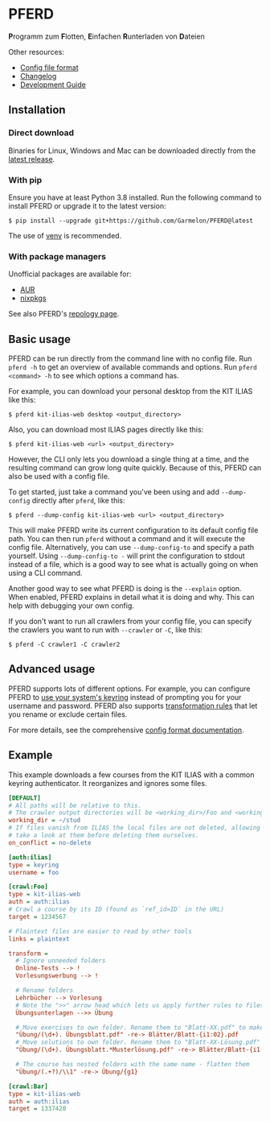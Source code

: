 # PFERD

**P**rogramm zum **F**lotten, **E**infachen **R**unterladen von **D**ateien

Other resources:

- [Config file format](CONFIG.md)
- [Changelog](CHANGELOG.md)
- [Development Guide](DEV.md)

## Installation

### Direct download

Binaries for Linux, Windows and Mac can be downloaded directly from the
[latest release](https://github.com/Garmelon/PFERD/releases/latest).

### With pip

Ensure you have at least Python 3.8 installed. Run the following command to
install PFERD or upgrade it to the latest version:

```
$ pip install --upgrade git+https://github.com/Garmelon/PFERD@latest
```

The use of [venv](https://docs.python.org/3/library/venv.html) is recommended.

### With package managers

Unofficial packages are available for:
- [AUR](https://aur.archlinux.org/packages/pferd)
- [nixpkgs](https://github.com/NixOS/nixpkgs/blob/master/pkgs/tools/misc/pferd/default.nix)

See also PFERD's [repology page](https://repology.org/project/pferd/versions).

## Basic usage

PFERD can be run directly from the command line with no config file. Run `pferd
-h` to get an overview of available commands and options. Run `pferd <command>
-h` to see which options a command has.

For example, you can download your personal desktop from the KIT ILIAS like
this:

```
$ pferd kit-ilias-web desktop <output_directory>
```

Also, you can download most ILIAS pages directly like this:

```
$ pferd kit-ilias-web <url> <output_directory>
```

However, the CLI only lets you download a single thing at a time, and the
resulting command can grow long quite quickly. Because of this, PFERD can also
be used with a config file.

To get started, just take a command you've been using and add `--dump-config`
directly after `pferd`, like this:

```
$ pferd --dump-config kit-ilias-web <url> <output_directory>
```

This will make PFERD write its current configuration to its default config file
path. You can then run `pferd` without a command and it will execute the config
file. Alternatively, you can use `--dump-config-to` and specify a path yourself.
Using `--dump-config-to -` will print the configuration to stdout instead of a
file, which is a good way to see what is actually going on when using a CLI
command.

Another good way to see what PFERD is doing is the `--explain` option. When
enabled, PFERD explains in detail what it is doing and why. This can help with
debugging your own config.

If you don't want to run all crawlers from your config file, you can specify the
crawlers you want to run with `--crawler` or `-C`, like this:

```
$ pferd -C crawler1 -C crawler2
```

## Advanced usage

PFERD supports lots of different options. For example, you can configure PFERD
to [use your system's keyring](CONFIG.md#the-keyring-authenticator) instead of
prompting you for your username and password. PFERD also supports
[transformation rules](CONFIG.md#transformation-rules) that let you rename or
exclude certain files.

For more details, see the comprehensive [config format documentation](CONFIG.md).

## Example

This example downloads a few courses from the KIT ILIAS with a common keyring
authenticator. It reorganizes and ignores some files.

```ini
[DEFAULT]
# All paths will be relative to this.
# The crawler output directories will be <working_dir>/Foo and <working_dir>/Bar.
working_dir = ~/stud
# If files vanish from ILIAS the local files are not deleted, allowing us to
# take a look at them before deleting them ourselves.
on_conflict = no-delete

[auth:ilias]
type = keyring
username = foo

[crawl:Foo]
type = kit-ilias-web
auth = auth:ilias
# Crawl a course by its ID (found as `ref_id=ID` in the URL)
target = 1234567

# Plaintext files are easier to read by other tools
links = plaintext

transform =
  # Ignore unneeded folders
  Online-Tests --> !
  Vorlesungswerbung --> !

  # Rename folders
  Lehrbücher --> Vorlesung
  # Note the ">>" arrow head which lets us apply further rules to files moved to "Übung"
  Übungsunterlagen -->> Übung

  # Move exercises to own folder. Rename them to "Blatt-XX.pdf" to make them sort properly
  "Übung/(\d+). Übungsblatt.pdf" -re-> Blätter/Blatt-{i1:02}.pdf
  # Move solutions to own folder. Rename them to "Blatt-XX-Lösung.pdf" to make them sort properly
  "Übung/(\d+). Übungsblatt.*Musterlösung.pdf" -re-> Blätter/Blatt-{i1:02}-Lösung.pdf

  # The course has nested folders with the same name - flatten them
  "Übung/(.+?)/\\1" -re-> Übung/{g1}

[crawl:Bar]
type = kit-ilias-web
auth = auth:ilias
target = 1337420
```
